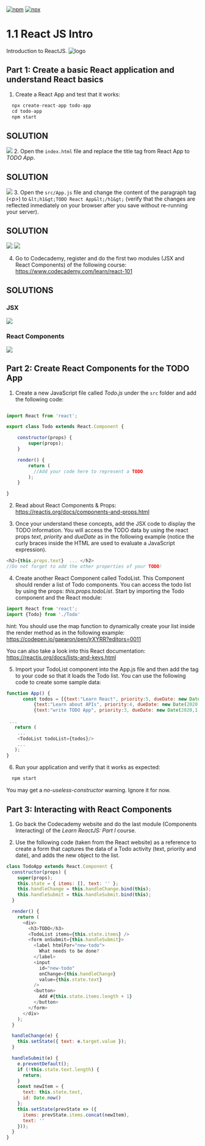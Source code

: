 [![npm](https://img.shields.io/badge/npm-v6.13.4-red.svg)](https://www.npmjs.com/)
[![npx](https://img.shields.io/badge/dependencies-npx-orange)](https://www.npmjs.com/package/npx)

# 1.1 React JS Intro
Introduction to ReactJS.
![logo](https://logos-download.com/wp-content/uploads/2016/09/React_logo_wordmark.png)
## Part 1: Create a basic React application and understand React basics

1. Create a React App and test that it works:

```javascript
  npx create-react-app todo-app
  cd todo-app
  npm start
```

## SOLUTION
![](https://raw.githubusercontent.com/AndresFelipeGualdron/IETILAB1/master/images/1.JPG)
2. Open the `index.html` file and replace the title tag from React App to _TODO App_.
## SOLUTION
![](https://raw.githubusercontent.com/AndresFelipeGualdron/IETILAB1/master/images/2.JPG)
3. Open the `src/App.js` file and change the content of the paragraph tag (&lt;p&gt;) to `&lt;h1&gt;TODO React App&lt;/h1&gt;` (verify that the changes are reflected inmediately on your browser after you save without re-running your server).

## SOLUTION
![](https://raw.githubusercontent.com/AndresFelipeGualdron/IETILAB1/master/images/3.JPG)
![](https://raw.githubusercontent.com/AndresFelipeGualdron/IETILAB1/master/images/4.JPG)

4. Go to Codecademy, register and do the first two modules (JSX and React Components) of the following course: https://www.codecademy.com/learn/react-101

## SOLUTIONS
### JSX
![](https://raw.githubusercontent.com/AndresFelipeGualdron/IETILAB1/master/images/5.JPG)

### React Components
![](https://raw.githubusercontent.com/AndresFelipeGualdron/IETILAB1/master/images/6.JPG)

## Part 2: Create React Components for the TODO App

1. Create a new JavaScript file called *Todo.js* under the `src` folder and add the following code: 

```javascript

import React from 'react';

export class Todo extends React.Component {

    constructor(props) {
        super(props);
    }   

    render() {
        return (  
          //Add your code here to represent a TODO
        );
    }

}
```
2. Read about React Components & Props:  https://reactjs.org/docs/components-and-props.html

3. Once your understand these concepts, add the JSX code to display the TODO information. You will access the TODO data by using the react props *text*,  *priority* and *dueDate* as in the following example (notice the curly braces inside the HTML are used to evaluate a JavaScript expression).

```javascript
<h2>{this.props.text}  ... </h2> 
//Do not forget to add the other properties of your TODO!
```

4. Create another React Component called TodoList. This Component should render a list of Todo components. You can access the todo list by using the props: *this.props.todoList*. Start by importing the Todo component and the React module:

```javascript
import React from 'react';
import {Todo} from './Todo'
```

hint: You should use the map function to dynamically create your list inside the render method as in the following example: https://codepen.io/gaearon/pen/jrXYRR?editors=0011

You can also take a look into this React documentation: https://reactjs.org/docs/lists-and-keys.html 

5. Import your TodoList component into the App.js file and then add the <TodoList> tag to your code so that it loads the Todo list.
  You can use the following code to create some sample data:

```javascript
function App() {
      const todos = [{text:"Learn React", priority:5, dueDate: new Date() },
          {text:"Learn about APIs", priority:4, dueDate: new Date(2020,1,23) },
          {text:"write TODO App", priority:3, dueDate: new Date(2020,1,30) }];
 
 ...
   return (
    ...
    <TodoList todoList={todos}/>
    ...
   );
}
```

6. Run your application and verify that it works as expected:

```javascript
  npm start 
```

You may get a _no-useless-constructor_ warning. Ignore it for now.

## Part 3: Interacting with React Components

1. Go back the Codecademy website and do the last module (Components Interacting) of the _Learn ReactJS: Part I_ course.

2. Use the following code (taken from the React website) as a reference to create a form that captures the data of a Todo activity (text, priority and date), and adds the new object to the list.

```javascript
class TodoApp extends React.Component {
  constructor(props) {
    super(props);
    this.state = { items: [], text: '' };
    this.handleChange = this.handleChange.bind(this);
    this.handleSubmit = this.handleSubmit.bind(this);
  }

  render() {
    return (
      <div>
        <h3>TODO</h3>
        <TodoList items={this.state.items} />
        <form onSubmit={this.handleSubmit}>
          <label htmlFor="new-todo">
            What needs to be done?
          </label>
          <input
            id="new-todo"
            onChange={this.handleChange}
            value={this.state.text}
          />
          <button>
            Add #{this.state.items.length + 1}
          </button>
        </form>
      </div>
    );
  }

  handleChange(e) {
    this.setState({ text: e.target.value });
  }

  handleSubmit(e) {
    e.preventDefault();
    if (!this.state.text.length) {
      return;
    }
    const newItem = {
      text: this.state.text,
      id: Date.now()
    };
    this.setState(prevState => ({
      items: prevState.items.concat(newItem),
      text: ''
    }));
  }
}
```